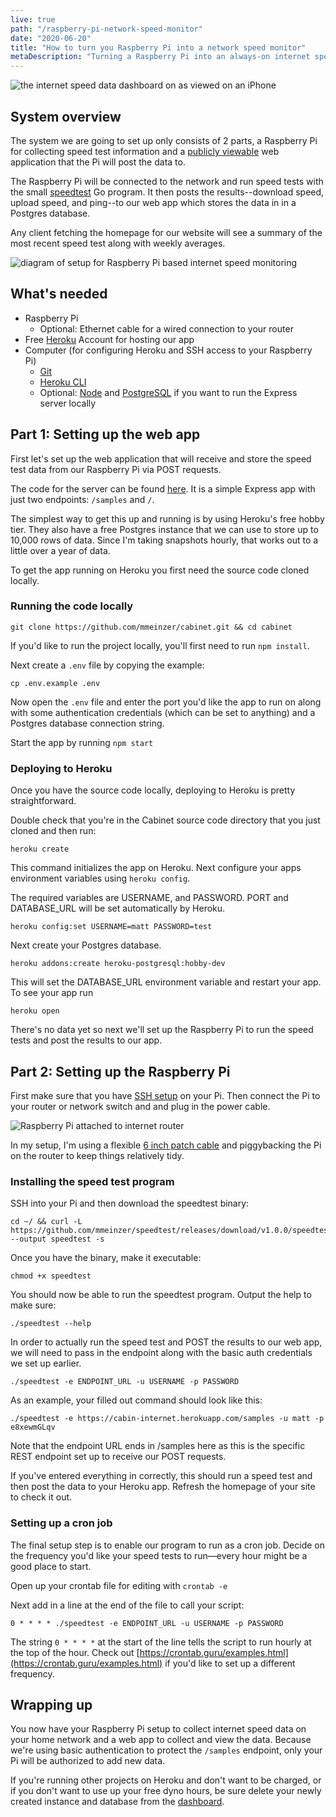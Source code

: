 ```yaml
---
live: true
path: "/raspberry-pi-network-speed-monitor"
date: "2020-06-20"
title: "How to turn you Raspberry Pi into a network speed monitor"
metaDescription: "Turning a Raspberry Pi into an always-on internet speed monitor with a public data dashboard that can be accessed from anywhere"
---
```


![the internet speed data dashboard on as viewed on an iPhone](internet-speed-dashboard.png)

## System overview

The system we are going to set up only consists of 2 parts, a Raspberry Pi for collecting speed test information and a [publicly viewable](https://cabin-internet.herokuapp.com/) web application that the Pi will post the data to.

The Raspberry Pi will be connected to the network and run speed tests with the small [speedtest](https://github.com/mmeinzer/speedtest) Go program. It then posts the results--download speed, upload speed, and ping--to our web app which stores the data in in a Postgres database.

Any client fetching the homepage for our website will see a summary of the most recent speed test along with weekly averages.

![diagram of setup for Raspberry Pi based internet speed monitoring](pi-speed-test-diagram.png)

## What's needed

- Raspberry Pi
    - Optional: Ethernet cable for a wired connection to your router
- Free [Heroku](https://www.heroku.com/) Account for hosting our app
- Computer (for configuring Heroku and SSH access to your Raspberry Pi)
    - [Git](https://www.atlassian.com/git/tutorials/install-git)
    - [Heroku CLI](https://devcenter.heroku.com/articles/heroku-cli)
    - Optional: [Node](https://nodejs.org/en/download/) and [PostgreSQL](https://www.postgresql.org/download/) if you want to run the Express server locally

## Part 1: Setting up the web app

First let's set up the web application that will receive and store the speed test data from our Raspberry Pi via POST requests.

The code for the server can be found [here](https://github.com/mmeinzer/cabinet). It is a simple Express app with just two endpoints: `/samples` and `/`.

The simplest way to get this up and running is by using Heroku's free hobby tier. They also have a free Postgres instance that we can use to store up to 10,000 rows of data. Since I'm taking snapshots hourly, that works out to a little over a year of data.

To get the app running on Heroku you first need the source code cloned locally.

### Running the code locally

```
git clone https://github.com/mmeinzer/cabinet.git && cd cabinet
```

If you'd like to run the project locally, you'll first need to run `npm install`.

Next create a `.env` file by copying the example:
```
cp .env.example .env
```

Now open the `.env` file and enter the port you'd like the app to run on along with some authentication credentials (which can be set to anything) and a Postgres database connection string.

Start the app by running `npm start`

### Deploying to Heroku

Once you have the source code locally, deploying to Heroku is pretty straightforward.

Double check that you're in the Cabinet source code directory that you just cloned and then run:

```
heroku create
```

This command initializes the app on Heroku. Next configure your apps environment variables using `heroku config`.

The required variables are USERNAME, and PASSWORD. PORT and DATABASE_URL will be set automatically by Heroku.

```
heroku config:set USERNAME=matt PASSWORD=test
```

Next create your Postgres database.

```
heroku addons:create heroku-postgresql:hobby-dev
```

This will set the DATABASE_URL environment variable and restart your app. To see your app run 
```
heroku open
```

There's no data yet so next we'll set up the Raspberry Pi to run the speed tests and post the results to our app.

## Part 2: Setting up the Raspberry Pi

First make sure that you have [SSH setup](https://www.raspberrypi.org/documentation/remote-access/ssh/) on your Pi. Then connect the Pi to your router or network switch and and plug in the power cable.

![Raspberry Pi attached to internet router](raspberry-pi-with-router.jpg)

In my setup, I'm using a flexible [6 inch patch cable](https://www.monoprice.com/product?p_id=15125) and piggybacking the Pi on the router to keep things relatively tidy.

### Installing the speed test program

SSH into your Pi and then download the speedtest binary:

```
cd ~/ && curl -L https://github.com/mmeinzer/speedtest/releases/download/v1.0.0/speedtest --output speedtest -s
```

Once you have the binary, make it executable:

```
chmod +x speedtest
```

You should now be able to run the speedtest program. Output the help to make sure:

```
./speedtest --help
```

In order to actually run the speed test and POST the results to our web app, we will need to pass in the endpoint along with the basic auth credentials we set up earlier.

```
./speedtest -e ENDPOINT_URL -u USERNAME -p PASSWORD
```

As an example, your filled out command should look like this:

```
./speedtest -e https://cabin-internet.herokuapp.com/samples -u matt -p e8xewmGLqv
```

Note that the endpoint URL ends in /samples here as this is the specific REST endpoint set up to receive our POST requests.

If you've entered everything in correctly, this should run a speed test and then post the data to your Heroku app. Refresh the homepage of your site to check it out.

### Setting up a cron job

The final setup step is to enable our program to run as a cron job. Decide on the frequency you'd like your speed tests to run—every hour might be a good place to start.

Open up your crontab file for editing with `crontab -e`

Next add in a line at the end of the file to call your script:
```
0 * * * * ./speedtest -e ENDPOINT_URL -u USERNAME -p PASSWORD
```

The string `0 * * * *` at the start of the line tells the script to run hourly at the top of the hour. Check out [https://crontab.guru/examples.html](https://crontab.guru/examples.html) if you'd like to set up a different frequency.

## Wrapping up

You now have your Raspberry Pi setup to collect internet speed data on your home network and a web app to collect and view the data. Because we're using basic authentication to protect the `/samples` endpoint, only your Pi will be authorized to add new data.

If you're running other projects on Heroku and don't want to be charged, or if you don't want to use up your free dyno hours, be sure delete your newly created instance and database from the [dashboard](https://dashboard.heroku.com/apps).
    